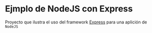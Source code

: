 # Ejmplo de NodeJS con Express

Proyecto que ilustra el uso del framework [Express](git@github.com:DevelopUPTC/ExampleExpress.git) para una aplición de `NodeJS`

